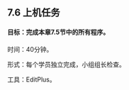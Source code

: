 ## 7.6  上机任务


#### 目标：完成本章7.5节中的所有程序。

 

时间：40分钟。

 

形式：每个学员独立完成，小组组长检查。

 


工具：EditPlus。

 

 

 

 



